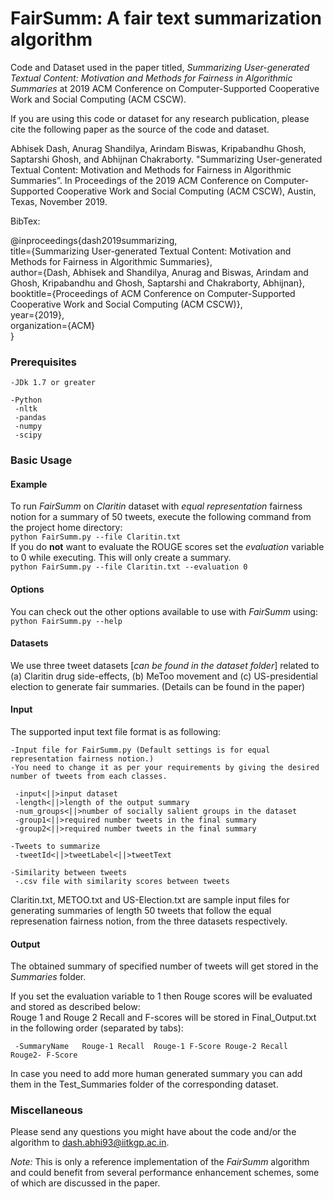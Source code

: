 # FairSumm: A fair text summarization algorithm

Code and Dataset used in the paper titled, *Summarizing User-generated Textual Content: Motivation
and Methods for Fairness in Algorithmic Summaries* at 2019 ACM Conference on Computer-Supported Cooperative Work and Social Computing (ACM CSCW).

If you are using this code or dataset for any research publication, please cite the following paper as the source of the code and dataset.

Abhisek Dash, Anurag Shandilya, Arindam Biswas, Kripabandhu Ghosh, Saptarshi Ghosh, and Abhijnan Chakraborty. "Summarizing User-generated Textual Content: Motivation and Methods for Fairness in Algorithmic Summaries”. In Proceedings of the 2019 ACM Conference on Computer-Supported Cooperative Work and Social Computing (ACM CSCW), Austin, Texas, November 2019.

BibTex:

@inproceedings{dash2019summarizing,<br/>
title={Summarizing User-generated Textual Content: Motivation and Methods for Fairness in Algorithmic Summaries},<br/>
author={Dash, Abhisek and Shandilya, Anurag and Biswas, Arindam and Ghosh, Kripabandhu and Ghosh, Saptarshi and Chakraborty, Abhijnan},<br/>
booktitle={Proceedings of ACM Conference on Computer-Supported Cooperative Work and Social Computing (ACM CSCW)},<br/>
year={2019},<br/>
organization={ACM}<br/>
}



### Prerequisites


	-JDk 1.7 or greater
	 
	-Python
	 -nltk
	 -pandas
	 -numpy
	 -scipy
	 
### Basic Usage

#### Example
To run *FairSumm* on *Claritin* dataset with *equal representation* fairness notion for a summary of 50 tweets, execute the following command from the project home directory:<br/>
	``python FairSumm.py --file Claritin.txt``<br/>
If you do **not** want to evaluate the ROUGE scores set the *evaluation* variable to 0 while executing. This will only create a summary.<br/>
	``python FairSumm.py --file Claritin.txt --evaluation 0``

#### Options
You can check out the other options available to use with *FairSumm* using:<br/>
	``python FairSumm.py --help``

#### Datasets
We use three tweet datasets [*can be found in the dataset folder*] related to (a) Claritin drug side-effects, (b) MeToo movement and (c) US-presidential election to generate fair summaries. (Details can be found in the paper)

#### Input
The supported input text file format is as following:
	
	-Input file for FairSumm.py (Default settings is for equal representation fairness notion.) 
	-You need to change it as per your requirements by giving the desired number of tweets from each classes.
	
	 -input<||>input dataset
	 -length<||>length of the output summary
	 -num_groups<||>number of socially salient groups in the dataset
	 -group1<||>required number tweets in the final summary
	 -group2<||>required number tweets in the final summary
	
	-Tweets to summarize
	 -tweetId<||>tweetLabel<||>tweetText
	 
	-Similarity between tweets
	 -.csv file with similarity scores between tweets

Claritin.txt, METOO.txt and US-Election.txt are sample input files for generating summaries of length 50 tweets that follow the equal represenation fairness notion, from the three datasets respectively.

#### Output
The obtained summary of specified number of tweets will get stored in the *Summaries* folder.<br/>

If you set the evaluation variable to 1 then Rouge scores will be evaluated and stored as described below: <br/>
Rouge 1 and Rouge 2 Recall and F-scores will be stored in Final\_Output.txt in the following order (separated by tabs):

	 -SummaryName	Rouge-1 Recall	Rouge-1 F-Score	Rouge-2 Recall	Rouge2- F-Score

In case you need to add more human generated summary you can add them in the Test_Summaries folder of the corresponding dataset.

### Miscellaneous

Please send any questions you might have about the code and/or the algorithm to <dash.abhi93@iitkgp.ac.in>.

*Note:* This is only a reference implementation of the *FairSumm* algorithm and could benefit from several performance enhancement schemes, some of which are discussed in the paper.



